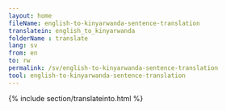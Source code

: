 ```yaml
---
layout: home
fileName: english-to-kinyarwanda-sentence-translation
translatein: english_to_kinyarwanda
folderName : translate
lang: sv
from: en
to: rw
permalink: /sv/english-to-kinyarwanda-sentence-translation
tool: english-to-kinyarwanda-sentence-translation
---
```

{% include section/translateinto.html %}